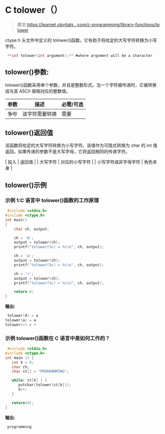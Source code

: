 # C tolower（）

> 原文:[https://learnet utortials . com/c-programming/library-functions/to lower](https://learnetutorials.com/c-programming/library-functions/tolower)

ctype.h 头文件中定义的 tolower()函数。它有助于将给定的大写字符转换为小写字符。

```c
 **int tolower(int argument);** #where argument will be a character 

```

## tolower()参数:

tolower()函数采用单个参数，并且是整数形式。当一个字符被传递时，它被转换成与其 ASCII 值相对应的整数值。

| 参数 | 描述 | 必需/可选 |
| --- | --- | --- |
| 争吵 | 该字符需要转换 | 需要 |

## tolower()返回值

该函数将给定的大写字符转换为小写字符。该值作为可隐式转换为 char 的 int 值返回。如果传递的参数不是大写字母，它将返回相同的传递字符。

| 投入 | 返回值 |
| 大写字符 | 对应的小写字符 |
| 小写字符或非字母字符 | 角色本身 |

## tolower()示例

### 示例 1:C 语言中 tolower()函数的工作原理

```c
 #include <stdio.h>
#include <ctype.h>
int main()
{
    char ch, output;

    ch = 'A';
    output = tolower(ch);
    printf("tolower(%c) = %c\n", ch, output);

    ch = 'a';
    output = tolower(ch);
    printf("tolower(%c) = %c\n", ch, output);

    ch = '+';
    output = tolower(ch);
    printf("tolower(%c) = %c\n", ch, output);

    return 0;
} 

```

**输出:**

```c
 tolower(A) = a
tolower(a) = a
tolower(+) = + 
```

### 示例 tolower()函数在 C 语言中是如何工作的？

```c
 #include <stdio.h>
#include <ctype.h>
int main () {
   int k = 0;
   char ch;
   char st[] = "PROGRAMMING";

   while( st[k] ) {
      putchar(tolower(st[k]));
      k++;
   }

   return(0);
} 

```

**输出:**

```c
 programming 
```